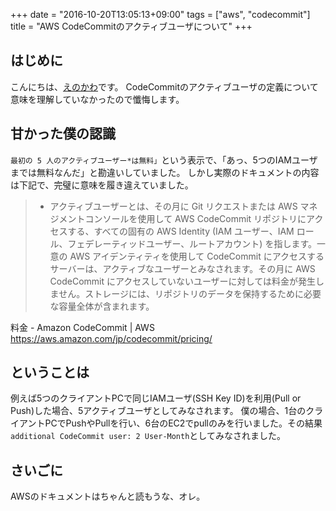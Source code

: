 +++
date = "2016-10-20T13:05:13+09:00"
tags = ["aws", "codecommit"]
title = "AWS CodeCommitのアクティブユーザについて"
+++

## はじめに
こんにちは、[えのかわ](https://twitter.com/enkw_)です。  
CodeCommitのアクティブユーザの定義について意味を理解していなかったので懺悔します。

## 甘かった僕の認識
`最初の 5 人のアクティブユーザー*は無料」`という表示で、「あっ、5つのIAMユーザまでは無料なんだ」と勘違いしていました。  しかし実際のドキュメントの内容は下記で、完璧に意味を履き違えていました。

>* アクティブユーザーとは、その月に Git リクエストまたは AWS マネジメントコンソールを使用して AWS CodeCommit リポジトリにアクセスする、すべての固有の AWS Identity (IAM ユーザー、IAM ロール、フェデレーティッドユーザー、ルートアカウント) を指します。一意の AWS アイデンティティを使用して CodeCommit にアクセスするサーバーは、アクティブなユーザーとみなされます。その月に AWS CodeCommit にアクセスしていないユーザーに対しては料金が発生しません。ストレージには、リポジトリのデータを保持するために必要な容量全体が含まれます。

料金 - Amazon CodeCommit | AWS  https://aws.amazon.com/jp/codecommit/pricing/
## ということは
例えば5つのクライアントPCで同じIAMユーザ(SSH Key ID)を利用(Pull or Push)した場合、5アクティブユーザとしてみなされます。  僕の場合、1台のクライアントPCでPushやPullを行い、6台のEC2でpullのみを行いました。その結果`additional CodeCommit user: 2 User-Month`としてみなされました。

## さいごに
AWSのドキュメントはちゃんと読もうな、オレ。
